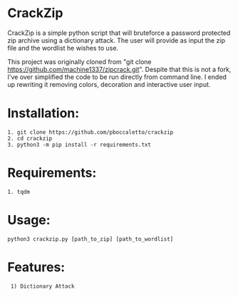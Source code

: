 # CrackZip

CrackZip is a simple python script that will bruteforce a password protected zip archive using a dictionary attack. 
The user will provide as input the zip file and the wordlist he wishes to use. 

This project was originally cloned from "git clone https://github.com/machine1337/zipcrack.git". Despite that this is not a fork, I've over simplified the code to be run directly from command line.
I ended up rewriting it removing colors, decoration and interactive user input. 

# Installation:
    1. git clone https://github.com/pboccaletto/crackzip
    2. cd crackzip
    3. python3 -m pip install -r requirements.txt
    
# Requirements:
    1. tqdm
    
# Usage:
    python3 crackzip.py [path_to_zip] [path_to_wordlist]

# Features:
     1) Dictionary Attack
